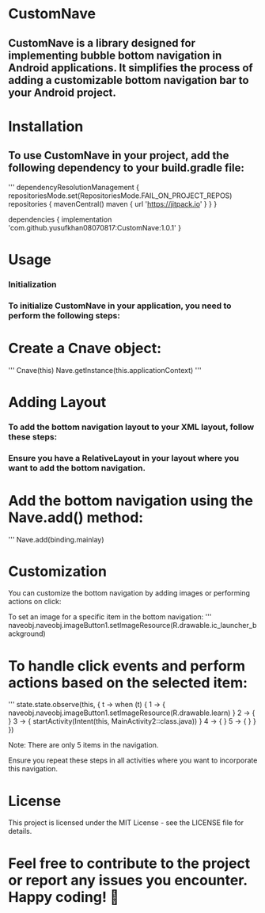 
# CustomNave
 ## CustomNave is a library designed for implementing bubble bottom navigation in Android applications. It simplifies the process of adding a customizable bottom navigation bar to your Android project.

# Installation
## To use CustomNave in your project, add the following dependency to your build.gradle file:
'''
dependencyResolutionManagement {
    repositoriesMode.set(RepositoriesMode.FAIL_ON_PROJECT_REPOS)
    repositories {
        mavenCentral()
        maven { url 'https://jitpack.io' }
    }
}

dependencies {
    implementation 'com.github.yusufkhan08070817:CustomNave:1.0.1'
}

# Usage
### Initialization
### To initialize CustomNave in your application, you need to perform the following steps:

# Create a Cnave object:
'''
Cnave(this)
Nave.getInstance(this.applicationContext)
'''
# Adding Layout
### To add the bottom navigation layout to your XML layout, follow these steps:

### Ensure you have a RelativeLayout in your layout where you want to add the bottom navigation.
# Add the bottom navigation using the Nave.add() method:
'''
Nave.add(binding.mainlay)

# Customization
You can customize the bottom navigation by adding images or performing actions on click:

To set an image for a specific item in the bottom navigation:
'''
naveobj.naveobj.imageButton1.setImageResource(R.drawable.ic_launcher_background)

# To handle click events and perform actions based on the selected item:
'''
state.state.observe(this, { t ->
    when (t) {
        1 -> { naveobj.naveobj.imageButton1.setImageResource(R.drawable.learn) }
        2 -> { }
        3 -> { startActivity(Intent(this, MainActivity2::class.java)) }
        4 -> { }
        5 -> { }
    }
})

Note: There are only 5 items in the navigation.

Ensure you repeat these steps in all activities where you want to incorporate this navigation.

# License
This project is licensed under the MIT License - see the LICENSE file for details.

# Feel free to contribute to the project or report any issues you encounter. Happy coding! 🚀
